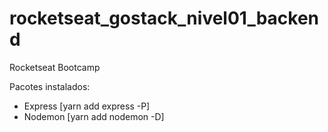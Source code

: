 # rocketseat_gostack_nivel01_backend
 Rocketseat Bootcamp

Pacotes instalados:
 - Express  [yarn add express -P]
 - Nodemon  [yarn add nodemon -D]